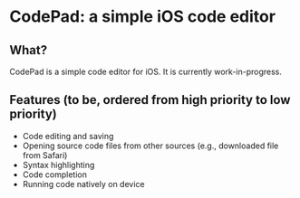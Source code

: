 #  CodePad: a simple iOS code editor

## What?

CodePad is a simple code editor for iOS. It is currently work-in-progress.

## Features (to be, ordered from high priority to low priority)

- Code editing and saving
- Opening source code files from other sources (e.g., downloaded file from Safari)
- Syntax highlighting
- Code completion
- Running code natively on device
